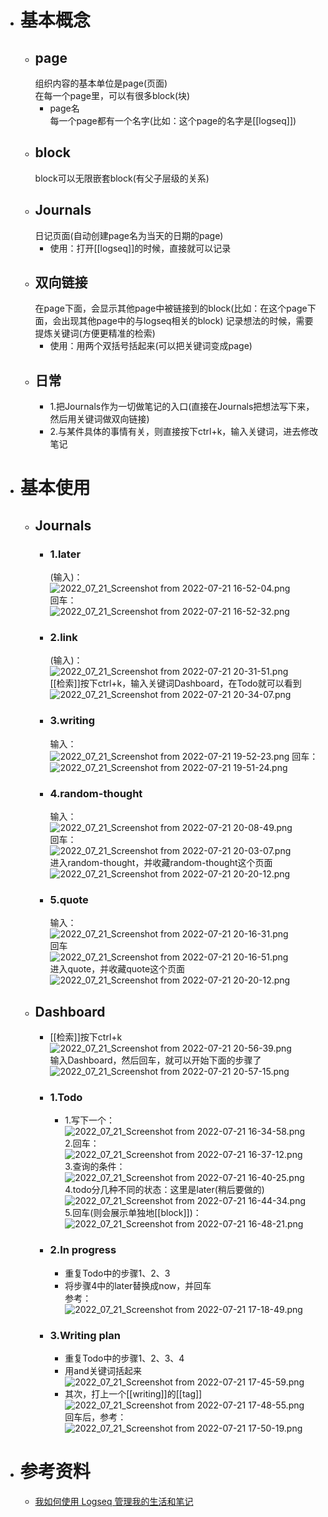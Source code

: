- # 基本概念
	- ## page  
	  组织内容的基本单位是page(页面)  
	  在每一个page里，可以有很多block(块)
		- page名  
		  每一个page都有一个名字(比如：这个page的名字是[[logseq]])
	- ## block  
	  block可以无限嵌套block(有父子层级的关系)
	- ## Journals  
	  日记页面(自动创建page名为当天的日期的page)
		- 使用：打开[[logseq]]的时候，直接就可以记录
	- ## 双向链接  
	  在page下面，会显示其他page中被链接到的block(比如：在这个page下面，会出现其他page中的与logseq相关的block)
	  记录想法的时候，需要提炼关键词(方便更精准的检索)
		- 使用：用两个双括号括起来(可以把关键词变成page)
	- ## 日常
		- 1.把Journals作为一切做笔记的入口(直接在Journals把想法写下来，然后用关键词做双向链接)
		- 2.与某件具体的事情有关，则直接按下ctrl+k，输入关键词，进去修改笔记
- # 基本使用
	- ## Journals
		- ### 1.later  
		  (输入)：  
		  ![2022_07_21_Screenshot from 2022-07-21 16-52-04.png](https://cdn.logseq.com/%2F998c98bb-79e1-4005-aff0-0375729262ad48125d72-6692-4c95-9b8d-0b6b23780a1c2022_07_21_Screenshot%20from%202022-07-21%2016-52-04.png?Expires=4811993633&Signature=F6TEpCkyiVOVN6wcXIFxex84H~Zy7aRSgcp~kY6X0twjHIYt0P3vr9wfY9cI37tKbS6vmmfOinnGK7B72OxOLMYZUphTOEyaVVgkN-CxnfDl1Tsv4DOIZbJJqMMCRfeXGM2zTuX3w1PcMnQd1WsCREavNk8QizhHUGXneWIu6hyJ~zZwLUze2-fO7H6jVzCpaHfexAr8HbZjl4eaFBTP4pXzbEFHbON89GBAmo4LqX6KoFAsYX3Zw1o3gZk5RHryBZF2Fujum4pLJdRvYF1ciZK6k7WHXFmVukUdFHlnDXyq6HoKXT8KAYLD6EETdrDfaZ~UbizWfUCwm~H3fxSlvg__&Key-Pair-Id=APKAJE5CCD6X7MP6PTEA)  
		  回车：  
		  ![2022_07_21_Screenshot from 2022-07-21 16-52-32.png](https://cdn.logseq.com/%2F998c98bb-79e1-4005-aff0-0375729262adfd78a668-484f-4122-a029-1043f84b89e42022_07_21_Screenshot%20from%202022-07-21%2016-52-32.png?Expires=4811993689&Signature=eSvYtBv41d6jHtiBF~0iPUG8qrm4xxt~7Q~NOPh2jzTZmaIDmb~kpgwQlOsWsMTkGE04w28BKqWyN2YHYGWmBIldN35VsiTxyIM7E9~60N40xCkd9xstyWC5OIPSUnHkknpf5wzGaDkjuPythOyMBVOoWVA2DO5dJep-s0Nzm9b02J0imiweJ0HKgUVpR2km5WsZ1jkR3wgTkMdGPjQHm8~UiiiEMh7jd5HJ4WcO2wDWhSZRt5eSW4ZFpDW-4f3uWT8ZwRgdR8wsfUEqmMa2ySM3AUqEhf3dYy276lxsr~nWfER~Nyg6ADjsh~YckQTH0-GaPlVqe5Bj6tq7AUYA6g__&Key-Pair-Id=APKAJE5CCD6X7MP6PTEA)
		- ### 2.link  
		  (输入)：  
		  ![2022_07_21_Screenshot from 2022-07-21 20-31-51.png](https://cdn.logseq.com/%2F998c98bb-79e1-4005-aff0-0375729262ad4005bdf3-634b-4b75-bfd9-285f721edda32022_07_21_Screenshot%20from%202022-07-21%2020-31-51.png?Expires=4812006908&Signature=flTfGvHWyCy7H~pooSRbhzV5QZAKGiipN~09ANizCSgMH-lciSWkMqHi2CPccTlGBWj-afGCJBwyj-Iuo3SJuRP4z-NnkcuO4zmc4uELjMxpWufn~7~MqlcWdl-UH0B45a7tCvW9SUYGrKzzavrNqueOayDtyfGrOy1OQMj4avy~fBESRvK3zevQnuvyZOEcQU~RXqu9VV~qQEkbpI-aru9a8eiRV50NBIdEt~1DMpoNRItFE1GrJuGLri41XSXwl4BGDSUYIrgGlefGNDt1A9nZSnHVOnWgzp2PJJPQL8JH8K8GakBspFvMUmgRqHhZT9xionUpGNSz~1mUKRFxXQ__&Key-Pair-Id=APKAJE5CCD6X7MP6PTEA)  
		  [[检索]]按下ctrl+k，输入关键词Dashboard，在Todo就可以看到  
		  ![2022_07_21_Screenshot from 2022-07-21 20-34-07.png](https://cdn.logseq.com/%2F998c98bb-79e1-4005-aff0-0375729262ad49965067-849c-44ca-8980-68f775550a1d2022_07_21_Screenshot%20from%202022-07-21%2020-34-07.png?Expires=4812007035&Signature=gqLK2xpZ14pTpDsyRXtJrs6hSUjOb14ATGdyGLIvqUR2ZzDAzfWVNSQ~nvU3mPbmhbKQ7hUm86u~LvKH1Vx6t401lF5WAbqiAEJfeOtUgZitetukNn9ZTd8SxIqa~6lo4Ye6aS~W1XG8MPasiWPm3zExnnRHYrOonImTw-fGAoJB2muulEOAeHmUhnF5~fI~wQncmEm5HrAuzKosWE51Mzswxqp0HWAU~4a5v3wqCq6U-iKJDgP81fByI5GDVBgFygs6pwolsbl~gfzeCFDhcjCIkYtMuS-0OoxjmOBTV~D7v52n9bTWCYvFXg5ZslDBpul3lD5jWatw7Rx4pZli0A__&Key-Pair-Id=APKAJE5CCD6X7MP6PTEA)
		- ### 3.writing  
		  输入：  
		  ![2022_07_21_Screenshot from 2022-07-21 19-52-23.png](https://cdn.logseq.com/%2F998c98bb-79e1-4005-aff0-0375729262ad755ce509-c1ed-4c51-b244-817315624d8a2022_07_21_Screenshot%20from%202022-07-21%2019-52-23.png?Expires=4812009523&Signature=M4b28dQJGtWYWnqkqM5xblajOw87~~0tQOIyKxt8-B8B8JhqxFw1mHRfOEexX-7RrPw-o5vhQ53cO~QlOLbT4ms0Zv8aQLZg0aW6W2GjShr5ed43uEjApZRbFhnwbUTep0OYhqN0JsJxpSfEvDKMJY28DIj~SF~XewXzSZfOZQUZSLunCIf7DePaMAoHiFLXE2nYnu076srxuKE~8iKenfwucWqOHDAzQH6gehDRFha8ZZYgFdNLzuB8Vl5siUqUEG4ZuHzksvtbgeFlqFl62hMWJoaJvPkBWs9wFl7yVTZDeZwDPYNz8hyVOCkbFCxzsNDyK5cLz44~nsU1JXl1xw__&Key-Pair-Id=APKAJE5CCD6X7MP6PTEA) 
		  回车：  
		  ![2022_07_21_Screenshot from 2022-07-21 19-51-24.png](https://cdn.logseq.com/%2F998c98bb-79e1-4005-aff0-0375729262ad830767f4-30cf-43ea-b98e-9bcd739d542b2022_07_21_Screenshot%20from%202022-07-21%2019-51-24.png?Expires=4812004388&Signature=TQEriQvpMvv1QY8ytQPGOd2pDqdtPoUJFkvla3hXgF2fSq-3QDOAqpGGlXCEnf6DjNlkt7hBkL9W-cafW4g-K3kKYCHLZ3MjCMz5modNh9pNBYC6CGIpnqWpG2H4MdgaPSmH3JIJBk~H1mCBj0E6LmuwvBXM1p6UdMUBT91hEyUB6FJiO-f82Wm4YMaeN328eRpXGfCIqIlvT-jTkjr2TXucLAMCC1O5GOHoOMexUR2lLYpoyJ5NIkKHMB65qWc1SZWSn801D7pMbDYd56V4hFyosPNGzfN4UFhh~jWqUG~69~1MESdZyqikbjsEBgdX4lNaa3jOHM2rPV7jdvbsQg__&Key-Pair-Id=APKAJE5CCD6X7MP6PTEA)
		- ### 4.random-thought  
		  输入：  
		  ![2022_07_21_Screenshot from 2022-07-21 20-08-49.png](https://cdn.logseq.com/%2F998c98bb-79e1-4005-aff0-0375729262ad86ce80f3-ad4f-4413-8c35-eb92870e3e132022_07_21_Screenshot%20from%202022-07-21%2020-08-49.png?Expires=4812005436&Signature=LL8Wv-bdTcFR74wph-I5WBHqZ1pGKHMd3yeOaVIiQnTtJoJX2d-uyN0QaCxW4-fAppQn6Lsqg15y~vc6-rRFos9DmeBITZZwgg4vHQc-bkPT5mdC7THvnf8~Lk~lAhGdPN-o7xP0OcD4-k5OYJSRWEbRMDcSophfEtQbXxF5EUzStqkHuuLr5QA5xjh2PM-rAF9udFe2iQ7osD2K~ndVXaMUvyICEN0xrfX4Gyc9OVbFQv8d~VmD-gIYG2sTTJzhnBeoAu913SrHwzTNRaEqiNZgCZ1G933qXBC43gKdduxR4-ZLg4HdSfBiqPuS5DB0nrR~37i80HDdQYhs6jSTTA__&Key-Pair-Id=APKAJE5CCD6X7MP6PTEA)  
		  回车：  
		  ![2022_07_21_Screenshot from 2022-07-21 20-03-07.png](https://cdn.logseq.com/%2F998c98bb-79e1-4005-aff0-0375729262ad42d0fa89-a45c-4f44-8df0-9e811ec51a3a2022_07_21_Screenshot%20from%202022-07-21%2020-03-07.png?Expires=4812005454&Signature=gu4~Rn0aS5YQB~NWdm79XYNMH~cv8jqgLEmXatTBwfREG30DPM5~8AJqfl27JlnqmaJSGeszy3MY2entYuzwysgbpEys7F2qUJ-EWoPjaf6Y4haRqf0qzyVRkBlWW2LXF6Rk9GAF0r-SlaVoO1mqIvFNOQpcmNVRogcxjNuByTwxL36IAYPp65OVdPRZmvHWDvJW2~IbUvJ2kxh9B~jHxoZKFort7b4qQ12dOj42NbFyxee5KOPo1~AsvW0GsxrxpEX1ApAIK43mmsQKucHr24z15lh7RG1wr7brclnqVRjEenjGLOSwF7Bqo-OfTg9S3ajX21AEnCLyPvo-KiH5XQ__&Key-Pair-Id=APKAJE5CCD6X7MP6PTEA)  
		  进入random-thought，并收藏random-thought这个页面  
		  ![2022_07_21_Screenshot from 2022-07-21 20-20-12.png](https://cdn.logseq.com/%2F998c98bb-79e1-4005-aff0-0375729262ade7a0bffb-461e-43fe-9110-85b437a0dc602022_07_21_Screenshot%20from%202022-07-21%2020-20-12.png?Expires=4812006181&Signature=YDAcFg0EizRYo9ebZNW673AjpigSS6MA7irck4vEItO54AuKScfHfjqsdOxjTQgoKaAo3mAbTimWQkLtqOzER3RTi-6uk2g5LWHPosRzZOZroa7qi3zKpRCKAROqE1PDYVDE9R~3FJEtdKL9UWq8feKdc7Ywu46ErF1~lsqFptKkai0FstTn2dIaJD7~U-XGobusWqnlXJYB6fzBzc9UKnIvO5AxqiWNDBEWyTSd6Ybe7GeKlws3So7-8qqOMwBCYysTA2BC6ZmTQOB0JoEfRTwwOTdJc0fXq9hvxn~s1~r6THCDXriAXWU9qLqiby2JiOMW3DNqVEpqp9bQgxbTcA__&Key-Pair-Id=APKAJE5CCD6X7MP6PTEA)
		- ### 5.quote  
		  输入：  
		  ![2022_07_21_Screenshot from 2022-07-21 20-16-31.png](https://cdn.logseq.com/%2F998c98bb-79e1-4005-aff0-0375729262adea367e8f-2797-4396-bbb8-30b607276d212022_07_21_Screenshot%20from%202022-07-21%2020-16-31.png?Expires=4812005863&Signature=gbXpMQsht0Npe5lMHJmfzzbw3cFx-7mmoV1wTm~s0QKDxWfLW1HBlneDWtWB6EWxieiSmUeiMdI842YYnaNIY~KhiPogVK-saqgOB~Xtby4stgy-oQHkWjto5L5J5vHasTqH8NN8RTWcEorNpOWzA9rjqvIBtCjSRWYjTfEU568MWADNUw~5HU3Tf~AoNGHZfiatlEXnEZ~erqVFJl36gioUBWmTp57V6uPwxDYTOI~Hr1yksLHoIA1rridfwy6EDqLdM1073KFC8J59qSqYI4MBT6tMlaJcFp-g3Cl3JypawtkHPC7DhnCR~54mwy5S5hK81lJOb~YkEJ4c1MRI2g__&Key-Pair-Id=APKAJE5CCD6X7MP6PTEA)  
		  回车  
		  ![2022_07_21_Screenshot from 2022-07-21 20-16-51.png](https://cdn.logseq.com/%2F998c98bb-79e1-4005-aff0-0375729262ad433f5fc8-7109-4f3d-88b5-14d5edee5fa42022_07_21_Screenshot%20from%202022-07-21%2020-16-51.png?Expires=4812005882&Signature=BxMeImmxpV478Qjs0ksWwjfyccbwdKcyXcvAz648Zp-saYmNa-XP~Lw5CswpsxZ86GcKsmBAbFuzVgsSpieV6XV8pBM3cHhgwqZexvFJVjMzy0BLvTcza7rI1o55fYN8MYSLOlHvCDNPtwfR0qixpqubXx8uzSTsiTFwXpRbv38YgWvuRLZaxKqb4LfjvDEPvavuIEkdO2Cjlz9GnJc-4g9aw7KPOOZpjpxqVsUtbeSySnhaiebrtWZ-uG1BhcKiuriq3d-g2U5EBE~jWB2w7jXY6QJ1gTnQDZ30b~8o9NDv-yUpS1wd1jjpaDPXed7PKAV1hAkiEHaMEiFDcPs8aA__&Key-Pair-Id=APKAJE5CCD6X7MP6PTEA)  
		  进入quote，并收藏quote这个页面  
		  ![2022_07_21_Screenshot from 2022-07-21 20-20-12.png](https://cdn.logseq.com/%2F998c98bb-79e1-4005-aff0-0375729262add41e7aa2-c346-453f-87b5-d72cea8b86f72022_07_21_Screenshot%20from%202022-07-21%2020-20-12.png?Expires=4812006093&Signature=bxMKnL82pqzl0cLR5vdoPUbuSmIGCTGfMFDrBI-ysGkq-RQAUW6DvnP~~PyGuF3iDdCp4qrMDRZPbqh1az4-lejKEAtK-gKBD4xHUpq81-7kZPCm33Al35L8mm2BtID4BzaAgE01gXfrwDH0HHszsS9EBHVwR4BI34TwvuWoTRFvjycIGFhqWynKR3I94Be27qNOKn4g4wiqs09YRIJkQ4EaNyUVW0jM7P3J9pZZV-yBGqmQXSpHxHE9w07Q7bAhmfFiURedmT~mWwI~K-eiID5RCDh5A4jyKlv2PKJ31Np1FgQ2-XjKJa7oeYpGohQwQqqHBde0FSlYNmZSj1eS7g__&Key-Pair-Id=APKAJE5CCD6X7MP6PTEA)
	- ## Dashboard
		- [[检索]]按下ctrl+k  
		  ![2022_07_21_Screenshot from 2022-07-21 20-56-39.png](https://cdn.logseq.com/%2F998c98bb-79e1-4005-aff0-0375729262ade2c49ae3-6b08-49aa-b05e-b33f7f745e702022_07_21_Screenshot%20from%202022-07-21%2020-56-39.png?Expires=4812008261&Signature=nxvGVEzRMmF1LnJxtFaO~ak2zkwSEHQ4i9c~Zos~6VBL2LAh-xqGpKbYI5eXkxDq12co-3fx17q5cTJ1gLcBfthnYxSRAfN7DzpkYInHz-TWMHyeguI~vG55t3VHxyYj7XfmWtClxK~1KpiQT04ejW3BdbwrYoVZs6FatN-Th~DBe58C3FoHGUB~snaDoddxC3xvqklQDaLpIheO~bBb7InVy~-cvvFXas~h9sfS4UrGve7tARnXvwm22eeTdwm8sJ7-ZT2HP2aUowefkaxTVdiX87mM3H0A-AUb6WdoDC~yMPzJi7PDGmldYuHNc54d3rA0-8QyeCCXCrJj~xKuKg__&Key-Pair-Id=APKAJE5CCD6X7MP6PTEA)  
		  输入Dashboard，然后回车，就可以开始下面的步骤了  
		  ![2022_07_21_Screenshot from 2022-07-21 20-57-15.png](https://cdn.logseq.com/%2F998c98bb-79e1-4005-aff0-0375729262ad01462345-28b5-4d8b-9291-b552a51e1cae2022_07_21_Screenshot%20from%202022-07-21%2020-57-15.png?Expires=4812008331&Signature=abbf5AtmskflnUzRl~iRZrRY9WIK-NTVdQCQlxzsOoGC3-IJizrdaAI-ubuXwBg-zTMgdb6RqcWWJmr~0lRO~U7XDWT7KjtQ3bBsOwqU~Dcx9YvDPvmGExmeJ-1YMkKowVSboMPWTt1gYkndtRvgxlwjMrvmdJwERl3zDPkDrZpqbYRK977S~3U5dZTqb1X0cm-M3EYA1KN-R9LbmYPXUy6DWZYjPxhB2zNSdwAazCNHK527CEDpzuwTyCQGZACGjxS~pMm851UcvtME7wkRqybZEUNVHfdsQ1Kd-hdqKwsFLaH7rDebrVHNDTgRAIO6mvYjyy3Xw69A2Z~7yAo1fQ__&Key-Pair-Id=APKAJE5CCD6X7MP6PTEA)
		- ### 1.Todo
			- 1.写下一个：  
			  ![2022_07_21_Screenshot from 2022-07-21 16-34-58.png](https://cdn.logseq.com/%2F998c98bb-79e1-4005-aff0-0375729262ad8083541d-0838-436f-b46e-4d65ab8b94b22022_07_21_Screenshot%20from%202022-07-21%2016-34-58.png?Expires=4811992737&Signature=B9xAUdOOeQYnROC~WUPsofz8WKrTpQlATJLdGZnVUy0t7-MT4g~FPG5zzN7Z6nMeKawTIv8upoOtU8sqDuwBcaXRt53dh8fGMt6Zt79v7uIehxNMUtzAYxEkRUpoQNnkl7wr7YiZoeIXtFqIBk2AOWlOoUkMPDer-PNO8aYcccSGbXeNPdA~nbAsdIsjwFALhPajDfI8S9EhdtRl~NyUvGHdS2dpvG3wcpPzi9K-OdbvnQzM3mP3jpoifJDe7MmAxsvYg~TFqhzayJXnSzR3til7svPKHxh599smxFb573DF2oXDfevEjrHsNIvYBkeK7j--k7SzVcyjiqzKCgbdbA__&Key-Pair-Id=APKAJE5CCD6X7MP6PTEA)  
			  2.回车：  
			  ![2022_07_21_Screenshot from 2022-07-21 16-37-12.png](https://cdn.logseq.com/%2F998c98bb-79e1-4005-aff0-0375729262ad45efcb5e-6ff6-4f67-b5cf-13fb184caa562022_07_21_Screenshot%20from%202022-07-21%2016-37-12.png?Expires=4811992755&Signature=UARhwaMRMXAScXm6f~aX0mSGiJZm3-hV7kZAM049Cj2wvjn4QnIt73CLWT3lwV6E5zQGjcQsyle6CzppUzyBxB3jVZRmMJWF5V0hZjJ07lT1Z6j8FaIdg1lIMgplKsHMmO3gtF1pg3euKa-V~yzVEQJ-sgXzrHqm-~LNm3MiSedZwL7YIzkPyRwPrCsdVfpkGTKv1CQoa~yvCC4VsBLpVorfXhtNlj3KS35Uf2JaCov32BLZyFiUulPXEdkscERYBDm90MgSoHHg62a5aPfLjg--MBtMG0hPl2St80MhnI6xHk4woEY2G7CufHGB29Vp04zZBdtvfLoR~vLXjgbD~Q__&Key-Pair-Id=APKAJE5CCD6X7MP6PTEA)  
			  3.查询的条件：  
			  ![2022_07_21_Screenshot from 2022-07-21 16-40-25.png](https://cdn.logseq.com/%2F998c98bb-79e1-4005-aff0-0375729262ad8284848c-eb09-4b5e-92ea-05008296624f2022_07_21_Screenshot%20from%202022-07-21%2016-40-25.png?Expires=4811992857&Signature=LaHuqpXWCIouuZhcLCPP9BzPSEhwjjZsupMf32N8AQntNPWE3OszIzMimBcgu39E16pVhs9zw6fqsmd~xSIlsX24aKMBUYaicOk9ny5Wr1YNySQxOV0qP~tef2~ZL-196FBFhzv7b83n~tBI~bioWMKzRA9XSTSYRNG7GG3JK3wsdGN~FbttCbHLeR7x6JZpxzE6kUA3robM-idNmAcAsvqu3MDFwlfYICC9o1dHMsWsmj4LDm-Hfec~XDrLq9G5gONF7MsZs~EZGbrgXsSGgj93FRaxWMoRW4B4Nulx9CQCpf9XGmc0QsSFj6bEWE7F9O7FRevuGi08CPqjXbrNkQ__&Key-Pair-Id=APKAJE5CCD6X7MP6PTEA)  
			  4.todo分几种不同的状态：这里是later(稍后要做的)  
			  ![2022_07_21_Screenshot from 2022-07-21 16-44-34.png](https://cdn.logseq.com/%2F998c98bb-79e1-4005-aff0-0375729262ad940d75ab-2f44-4752-a8fe-f0d27a91f5ff2022_07_21_Screenshot%20from%202022-07-21%2016-44-34.png?Expires=4811993157&Signature=Yu~MgY7H13p5ouyzZEYh5AwEBNDBgHrwFMcjVAiRWNX~RH5z~ta1U64rhkoOJD-~aLfmeq-TSrcBRNKbiDawRIC~Z0557cvfBoXbnmm6DK6mGhmzunGO6P2uVw8tkq07gaA5SqFrCIORxMgoYr91nbgoe6ynZU8Lafj-kynEPLAc76fe4YTNUf1OqOkfQ4YmxAUadMkHMhi4V-xgbTndTC8LaRGMxcCTp9moitTadDXHzI24bW-qZ8FgHjJk-lgpq5tnVdnUcc~tOXPXu6lEtxO6Le0AntACM9hmhpHHXwU2p9OjaSjwcaFi7ewACESheY7ZjTF~Qcsa7X~SiPXQAg__&Key-Pair-Id=APKAJE5CCD6X7MP6PTEA)  
			  5.回车(则会展示单独地[[block]])：  
			  ![2022_07_21_Screenshot from 2022-07-21 16-48-21.png](https://cdn.logseq.com/%2F998c98bb-79e1-4005-aff0-0375729262ad2c3f10c6-9407-42b7-83fd-ef8b707de3ec2022_07_21_Screenshot%20from%202022-07-21%2016-48-21.png?Expires=4811993321&Signature=ea3-611WZbUjLrNaAcQt~gu9e0kSJcwN3hHRT-m2dlRlihG6Wmo~MZEXQ~dLCKerG9IOEOR33rzOnVdbHIk~ZEM-06qAOViX4Ne-GVpkfwYpzXSVKygDaSaAdao1-OpoQym7-uXUZqX9mStGofJ4SE6zNpjCD0U9zTkLOC0VwhT73yeYIAvSuhu768K89u61MrdAwG8dmyDaCTF3RMdMz2T-WpQLOMeXCm4pE7IDsBAEkdcNc0aLGhiBqHbMTpdiHaH1pKp0X6Mh82U41v3lKn~Z1nfooItZNDfMc65d2u6KCQJfZEo2S-i2k1yuCe4cdaCjOHfX~CKXm-U0dtXJhA__&Key-Pair-Id=APKAJE5CCD6X7MP6PTEA)
		- ### 2.In progress
			- 重复Todo中的步骤1、2、3
			- 将步骤4中的later替换成now，并回车  
			  参考：  
			  ![2022_07_21_Screenshot from 2022-07-21 17-18-49.png](https://cdn.logseq.com/%2F998c98bb-79e1-4005-aff0-0375729262ad1c08c836-49b0-4aa9-949f-b3d98205795f2022_07_21_Screenshot%20from%202022-07-21%2017-18-49.png?Expires=4811995162&Signature=AahxJJfLnq1m5-d0DGaKb74KAR5wLc0Y8uKGXqQianIbzr3OwFP34j1DTI4djAK9S8-g-5wYALBM4MItpr-mx15eI4H~a5unHUIkQ2orBL5fBfKYryjs4SwND-MyZVJGPM56fwW0tRPLxUZYXW5X6mXGz5hpaxn1pWfCHMDoiW-JMI~SpUmgH38EZ-SHHDiV4hfEXmL9IxQgeocx0q4C5i04AM2yiuZ0Abkshje5wZiPpmd0MLrHjzZO2Szyn2yHYHHrQfE6wXLPMlKalhJPp1rGIhx1ZM~biKfXiugLxTY5HtASpsJ-uHoVxgijuyjIFkDhTbNx-7sc5IuMeojxHw__&Key-Pair-Id=APKAJE5CCD6X7MP6PTEA)
		- ### 3.Writing plan
			- 重复Todo中的步骤1、2、3、4
			- 用and关键词括起来  
			  ![2022_07_21_Screenshot from 2022-07-21 17-45-59.png](https://cdn.logseq.com/%2F998c98bb-79e1-4005-aff0-0375729262adcb8faa40-6158-4778-a4ee-e3489e6dd14a2022_07_21_Screenshot%20from%202022-07-21%2017-45-59.png?Expires=4811996790&Signature=VMck3rwrZpITlwqFKxFjRQ9JXz0LKMQ4GSym66N30k~lTuqSOtw2LlKGTEd1DYf8EofMwvedoIqXkTEPn4HHvmuzvR1VFRCCuANR27C0ttBhtOTYZpaB37G-Z~Cf4dIzDHabN7o2xqiLRfDrCyN6UUvbrzhnYiL4B-~OugDzPJWibTGmqbfyNNo4HuMRMKioMZ~AvrCW~dM3O6Iz5i8dmaxROTvxOuQczIygQUbz8sabKPqNhpZwt~3cnJG5G8pIhnljSCq9jwgrIVjy0gs54s8~L0WaBzASs-TrluUlc41EpZt8rTWREOTBBgj4~vATtaUZAmJwxC1Qykwr3ztdKQ__&Key-Pair-Id=APKAJE5CCD6X7MP6PTEA)
			- 其次，打上一个[[writing]]的[[tag]]  
			  ![2022_07_21_Screenshot from 2022-07-21 17-48-55.png](https://cdn.logseq.com/%2F998c98bb-79e1-4005-aff0-0375729262ad2dbe015d-630e-4222-ab32-e5c56aa4564d2022_07_21_Screenshot%20from%202022-07-21%2017-48-55.png?Expires=4811997042&Signature=jjxsWdvZo1d2mHXkDqQl-ynBC7yzwCXXLxE7BUxsBq~o5fK7pa-2cuzXOidkYheqztpb0nUxxq2F4ccH9P5w1wkspaEcVnm6VnZRliyaLpYxY67-I24voX6s3nuAVG2s0TzWdQje~EqReCkCZiPqG0eDS~u490zMo7G2mtDwCvWFNXAofK5VRpfbXkDgM0jgIukmNmqdcW2z0E0exxUiPDtOGm9MH4DwM8-vxYsGi0byBKhe9UDeS9It4WCB7Xqabjq0cJNXgSzbuEzSvOoCHicVVUssVkPetHAEmq-gho8~1XDFj05-PM8v4uqbIfoz2IJqH2BfnSfZMnJbU4YQSA__&Key-Pair-Id=APKAJE5CCD6X7MP6PTEA)  
			  回车后，参考：  
			  ![2022_07_21_Screenshot from 2022-07-21 17-50-19.png](https://cdn.logseq.com/%2F998c98bb-79e1-4005-aff0-0375729262ad1c858c46-cb67-4d3b-ba98-adf4046208552022_07_21_Screenshot%20from%202022-07-21%2017-50-19.png?Expires=4811997072&Signature=FFsV0tXPurucrvwRESd~AzUo-Bm8xcHqEsag5OCIm4oTYF07sRERZOg0DpyhbU7cVyRd9MAinUr6ORguaJUyyZUskFYmrZpD6YTJLoMCFuM4DkrhAJbYNfqYd5CDM3ca~RpDCMcbUnIhZlJMhGt2gyo2IY7lva1I~sJoW-G~m8csFRTljHFzRDiDQw2BfKXOWw0BBr-67To8h7Tl4AEhoqJ83Uv12eRimqzqMY2nRrfgg9HquvAqgvOE7nq2W2k5rj0sUFvBQXd18u760vLd4THWdh86dgzOUEjSw-3N85tU0-wDAG3xoloazvymx2~YwbOCS0soUC~~3FeSBxWMeQ__&Key-Pair-Id=APKAJE5CCD6X7MP6PTEA)
- # 参考资料
	- [我如何使用 Logseq 管理我的生活和笔记](https://www.bilibili.com/video/BV1X44y1K7X1?spm_id_from=333.337.search-card.all.click)